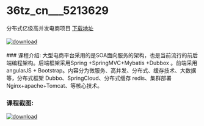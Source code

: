 # 36tz_cn___5213629
分布式亿级高并发电商项目
[下载地址](http://www.36tz.cn/article/5213629 "下载地址")
<br/></br>[![download](http://36tz.cn/muke_img/2020_06_1-18-300x125.png "下载地址")](http://www.36tz.cn/article/5213629 "下载地址")
<br/></br>### 课程介绍:
大型电商平台采用的是SOA面向服务的架构，也是当前流行的前后端编程架构。后端框架采用Spring +SpringMVC+Mybatis +Dubbox 。前端采用angularJS + Bootstrap。内容分为微服务、高并发、分布式、缓存技术、大数据等，分布式框架 Dubbo、SpringCloud、分布式缓存 redis、集群部署 Nginx+apache+Tomcat、等核心技术。

### 课程截图:
[![download](http://36tz.cn/muke_img/2020_06_2-21.png "下载地址")](http://www.36tz.cn/article/5213629 "下载地址")
